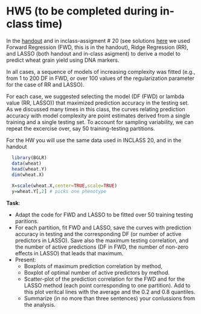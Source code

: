 # HW5 (to be completed during in-class time)

In the [handout](https://github.com/gdlc/STAT_COMP/blob/master/HANDOUTS/HIGH_DIMENSIONAL_REGRESSIONS.pdf) and in inclass-assigment # 20 (see solutions [here](https://github.com/gdlc/STAT_COMP/blob/master/INCLASS/INCLASS_SOL.md#INCLASS_20) we used
Forward Regression (FWD, this is in the handout), Ridge Regression (RR), and LASSO (both handout and in-class asigment) to derive a model to predict wheat grain yield using DNA markers. 

In all cases, a sequence of models of increasing complexity was fitted (e.g., from 1 to 200 DF in FWD, or over 100 values of the regularization parameter for the case of RR and LASSO).

For each case, we suggested selecting the model (DF (FWD) or lambda value (RR, LASSO)) that maximized prediction accuracy in the testing set. As we discussed many times in this class, the curves relating prediction accuracy with model complexity are point estimates derived from a single training and a single testing set. To account for sampling variability, we can repeat the excercise over, say 50 training-testing partitions. 

For the HW you will use the same data used in INCLASS 20, and in the handout

```r
  library(BGLR)
  data(wheat)
  head(wheat.Y)
  dim(wheat.X)
  
  X=scale(wheat.X,center=TRUE,scale=TRUE)
  y=wheat.Y[,2] # picks one phenotype
```

**Task**:

   - Adapt the code for FWD and LASSO to be fitted over 50 training testing paritions.
   - For each partition, fit FWD and LASSO, save the curves with prediction accuracy in testing and the corresponding DF (or number of active predictors in LASSO). Save also the maximum testing correlation, and the number of active predictions (DF in FWD, the number of non-zero effects in LASSO) that leads that maximum.
   - Present:
       - Boxplots of maximum prediction correlation by method,
       - Boxplot of optimal number of active predictors by method.
       - Scatter-plot of the prediction correlation for the FWD and for the LASSO method (each point corresponding to one partition). Add to this plot veritcal lines with the average and the 0.2 and 0.8 quantiles.
       - Summarize (in no more than three sentences) your conlussions from the analysis.


